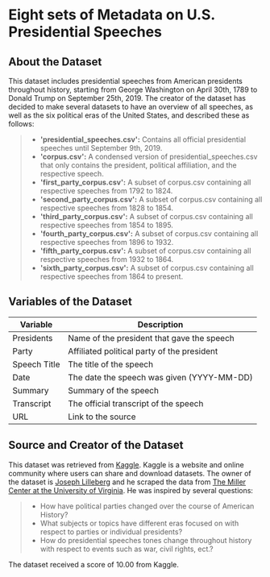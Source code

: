 # Eight sets of Metadata on U.S. Presidential Speeches

## About the Dataset

This dataset includes presidential speeches from American presidents throughout history, starting from George Washington on April 30th, 1789 to Donald Trump on September 25th, 2019. The creator of the dataset has decided to make several datasets to have an overview of all speeches, as well as the six political eras of the United States, and described these as follows:

> - **'presidential_speeches.csv':** Contains all official presidential speeches until September 9th, 2019.
> - **'corpus.csv':** A condensed version of presidential_speeches.csv that only contains the president, political affiliation, and the respective speech.
> - **'first_party_corpus.csv':** A subset of corpus.csv containing all respective speeches from 1792 to 1824.
> - **'second_party_corpus.csv':** A subset of corpus.csv containing all respective speeches from 1828 to 1854.
> - **'third_party_corpus.csv':** A subset of corpus.csv containing all respective speeches from 1854 to 1895.
> - **'fourth_party_corpus.csv':** A subset of corpus.csv containing all respective speeches from 1896 to 1932.
> - **'fifth_party_corpus.csv':** A subset of corpus.csv containing all respective speeches from 1932 to 1864.
> - **'sixth_party_corpus.csv':** A subset of corpus.csv containing all respective speeches from 1864 to present.


## Variables of the Dataset

| Variable      | Description                                  |
| ------------- | -------------------------------------------- |
| Presidents    | Name of the president that gave the speech   |
| Party         | Affiliated political party of the president  |
| Speech Title  | The title of the speech                      |
| Date          | The date the speech was given (YYYY-MM-DD)   |
| Summary       | Summary of the speech                        |
| Transcript    | The official transcript of the speech        |
| URL           | Link to the source                           |

## Source and Creator of the Dataset

This dataset was retrieved from [Kaggle](https://www.kaggle.com/datasets/littleotter/united-states-presidential-speeches/data). Kaggle is a website and online community where users can share and download datasets. The owner of the dataset is [Joseph Lilleberg](https://www.kaggle.com/littleotter) and he scraped the data from [The Miller Center at the University of Virginia](https://millercenter.org/the-presidency/presidential-speeches). He was inspired by several questions:
> - How have political parties changed over the course of American History?
> - What subjects or topics have different eras focused on with respect to parties or individual presidents?
> - How do presidential speeches tones change throughout history with respect to events such as war, civil rights, ect.?

The dataset received a score of 10.00 from Kaggle. 
